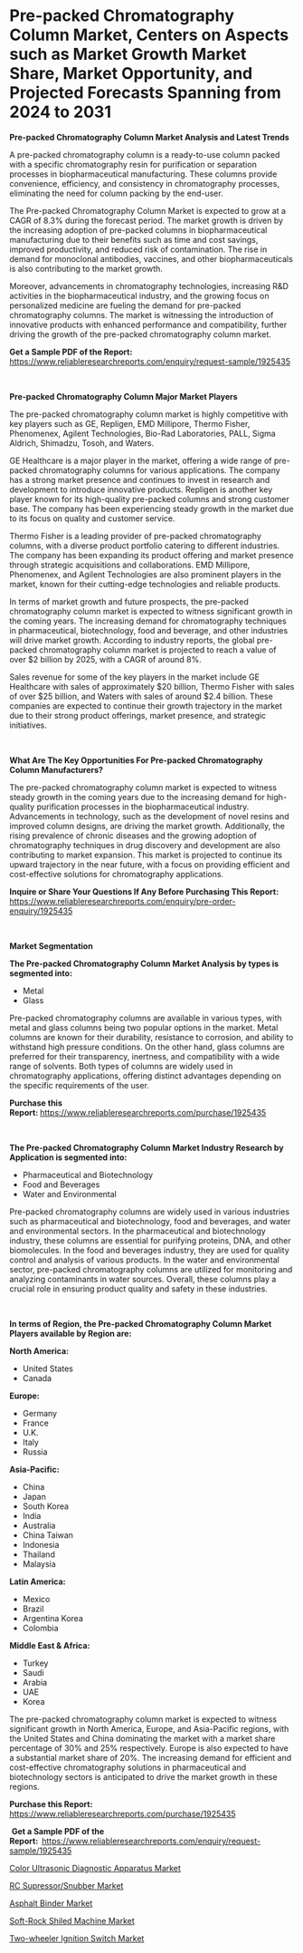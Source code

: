 <p><h1>Pre-packed Chromatography Column Market, Centers on Aspects such as Market Growth Market Share, Market Opportunity, and Projected Forecasts Spanning from 2024 to 2031</h1></p><p><strong>Pre-packed Chromatography Column Market Analysis and Latest Trends</strong></p>
<p><p>A pre-packed chromatography column is a ready-to-use column packed with a specific chromatography resin for purification or separation processes in biopharmaceutical manufacturing. These columns provide convenience, efficiency, and consistency in chromatography processes, eliminating the need for column packing by the end-user.</p><p>The Pre-packed Chromatography Column Market is expected to grow at a CAGR of 8.3% during the forecast period. The market growth is driven by the increasing adoption of pre-packed columns in biopharmaceutical manufacturing due to their benefits such as time and cost savings, improved productivity, and reduced risk of contamination. The rise in demand for monoclonal antibodies, vaccines, and other biopharmaceuticals is also contributing to the market growth.</p><p>Moreover, advancements in chromatography technologies, increasing R&D activities in the biopharmaceutical industry, and the growing focus on personalized medicine are fueling the demand for pre-packed chromatography columns. The market is witnessing the introduction of innovative products with enhanced performance and compatibility, further driving the growth of the pre-packed chromatography column market.</p></p>
<p><strong>Get a Sample PDF of the Report:&nbsp;</strong> <a href="https://www.reliableresearchreports.com/enquiry/request-sample/1925435">https://www.reliableresearchreports.com/enquiry/request-sample/1925435</a></p>
<p>&nbsp;</p>
<p><strong>Pre-packed Chromatography Column Major Market Players</strong></p>
<p><p>The pre-packed chromatography column market is highly competitive with key players such as GE, Repligen, EMD Millipore, Thermo Fisher, Phenomenex, Agilent Technologies, Bio-Rad Laboratories, PALL, Sigma Aldrich, Shimadzu, Tosoh, and Waters.</p><p>GE Healthcare is a major player in the market, offering a wide range of pre-packed chromatography columns for various applications. The company has a strong market presence and continues to invest in research and development to introduce innovative products. Repligen is another key player known for its high-quality pre-packed columns and strong customer base. The company has been experiencing steady growth in the market due to its focus on quality and customer service.</p><p>Thermo Fisher is a leading provider of pre-packed chromatography columns, with a diverse product portfolio catering to different industries. The company has been expanding its product offering and market presence through strategic acquisitions and collaborations. EMD Millipore, Phenomenex, and Agilent Technologies are also prominent players in the market, known for their cutting-edge technologies and reliable products.</p><p>In terms of market growth and future prospects, the pre-packed chromatography column market is expected to witness significant growth in the coming years. The increasing demand for chromatography techniques in pharmaceutical, biotechnology, food and beverage, and other industries will drive market growth. According to industry reports, the global pre-packed chromatography column market is projected to reach a value of over $2 billion by 2025, with a CAGR of around 8%.</p><p>Sales revenue for some of the key players in the market include GE Healthcare with sales of approximately $20 billion, Thermo Fisher with sales of over $25 billion, and Waters with sales of around $2.4 billion. These companies are expected to continue their growth trajectory in the market due to their strong product offerings, market presence, and strategic initiatives.</p></p>
<p>&nbsp;</p>
<p><strong>What Are The Key Opportunities For Pre-packed Chromatography Column Manufacturers?</strong></p>
<p><p>The pre-packed chromatography column market is expected to witness steady growth in the coming years due to the increasing demand for high-quality purification processes in the biopharmaceutical industry. Advancements in technology, such as the development of novel resins and improved column designs, are driving the market growth. Additionally, the rising prevalence of chronic diseases and the growing adoption of chromatography techniques in drug discovery and development are also contributing to market expansion. This market is projected to continue its upward trajectory in the near future, with a focus on providing efficient and cost-effective solutions for chromatography applications.</p></p>
<p><strong>Inquire or Share Your Questions If Any Before Purchasing This Report:</strong> <a href="https://www.reliableresearchreports.com/enquiry/pre-order-enquiry/1925435">https://www.reliableresearchreports.com/enquiry/pre-order-enquiry/1925435</a></p>
<p>&nbsp;</p>
<p><strong>Market Segmentation</strong></p>
<p><strong>The Pre-packed Chromatography Column Market Analysis by types is segmented into:</strong></p>
<p><ul><li>Metal</li><li>Glass</li></ul></p>
<p><p>Pre-packed chromatography columns are available in various types, with metal and glass columns being two popular options in the market. Metal columns are known for their durability, resistance to corrosion, and ability to withstand high pressure conditions. On the other hand, glass columns are preferred for their transparency, inertness, and compatibility with a wide range of solvents. Both types of columns are widely used in chromatography applications, offering distinct advantages depending on the specific requirements of the user.</p></p>
<p><strong>Purchase this Report:&nbsp;</strong><a href="https://www.reliableresearchreports.com/purchase/1925435">https://www.reliableresearchreports.com/purchase/1925435</a></p>
<p>&nbsp;</p>
<p><strong>The Pre-packed Chromatography Column Market Industry Research by Application is segmented into:</strong></p>
<p><ul><li>Pharmaceutical and Biotechnology</li><li>Food and Beverages</li><li>Water and Environmental</li></ul></p>
<p><p>Pre-packed chromatography columns are widely used in various industries such as pharmaceutical and biotechnology, food and beverages, and water and environmental sectors. In the pharmaceutical and biotechnology industry, these columns are essential for purifying proteins, DNA, and other biomolecules. In the food and beverages industry, they are used for quality control and analysis of various products. In the water and environmental sector, pre-packed chromatography columns are utilized for monitoring and analyzing contaminants in water sources. Overall, these columns play a crucial role in ensuring product quality and safety in these industries.</p></p>
<p>&nbsp;</p>
<p><strong>In terms of Region, the Pre-packed Chromatography Column Market Players available by Region are:</strong></p>
<p>
    <p> <strong> North America: </strong>
        <ul>
            <li>United States</li>
            <li>Canada</li>
        </ul>
        </p> 
    <p> <strong> Europe: </strong>
        <ul>
            <li>Germany</li>
            <li>France</li>
            <li>U.K.</li>
            <li>Italy</li>
            <li>Russia</li>
        </ul>
        </p> 
    <p> <strong> Asia-Pacific: </strong>
        <ul>
            <li>China</li>
            <li>Japan</li>
            <li>South Korea</li>
            <li>India</li>
            <li>Australia</li>
            <li>China Taiwan</li>
            <li>Indonesia</li>
            <li>Thailand</li>
            <li>Malaysia</li>
        </ul>
        </p> 
    <p> <strong> Latin America: </strong>
        <ul>
            <li>Mexico</li>
            <li>Brazil</li>
            <li>Argentina Korea</li>
            <li>Colombia</li>
        </ul>
        </p> 
    <p> <strong> Middle East & Africa: </strong>
        <ul>
            <li>Turkey</li>
            <li>Saudi</li>
            <li>Arabia</li>
            <li>UAE</li>
            <li>Korea</li>
        </ul>
    </p>
    </p>
<p><p>The pre-packed chromatography column market is expected to witness significant growth in North America, Europe, and Asia-Pacific regions, with the United States and China dominating the market with a market share percentage of 30% and 25% respectively. Europe is also expected to have a substantial market share of 20%. The increasing demand for efficient and cost-effective chromatography solutions in pharmaceutical and biotechnology sectors is anticipated to drive the market growth in these regions.</p></p>
<p><strong>Purchase this Report: </strong><a href="https://www.reliableresearchreports.com/purchase/1925435">https://www.reliableresearchreports.com/purchase/1925435</a></p>
<p>&nbsp;<strong>Get a Sample PDF of the Report:&nbsp;&nbsp;</strong><a href="https://www.reliableresearchreports.com/enquiry/request-sample/1925435">https://www.reliableresearchreports.com/enquiry/request-sample/1925435</a></p>
<p><strong></strong></p>
<p><p><a href="https://github.com/Whitneyboyettebo9kiw7yr13/Market-Research-Report-List-1/blob/main/color-ultrasonic-diagnostic-apparatus-market.md">Color Ultrasonic Diagnostic Apparatus Market</a></p><p><a href="https://github.com/sonuprakash1/Market-Research-Report-List-1/blob/main/rc-supressorsnubber-market.md">RC Supressor/Snubber Market</a></p><p><a href="https://view.publitas.com/reportprime-1/asphalt-binder-market-centers-on-aspects-such-as-market-growth-market-share-market-opportunity-and-projected-forecasts-spanning-from-2024-to-2031/">Asphalt Binder Market</a></p><p><a href="https://issuu.com/reportprime-2/docs/soft-rock-shiled-machine-market-size-2030.pptx">Soft-Rock Shiled Machine Market</a></p><p><a href="https://lydian-appliance-61d.notion.site/Two-wheeler-Ignition-Switch-Market-Furnish-Information-about-Market-Size-Market-Share-Market-Dynam-3e35893fc30045f9aad06d7e56c59e9e">Two-wheeler Ignition Switch Market</a></p></p>